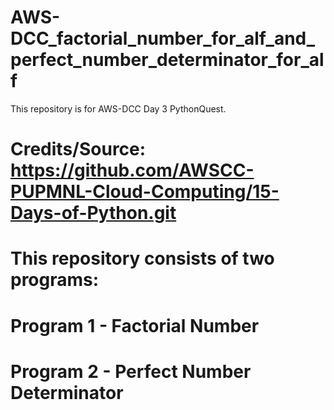 # AWS-DCC_factorial_number_for_alf_and_perfect_number_determinator_for_alf
This repository is for AWS-DCC Day 3 PythonQuest.
#
# Credits/Source: https://github.com/AWSCC-PUPMNL-Cloud-Computing/15-Days-of-Python.git
#
# This repository consists of two programs: 
# Program 1 - Factorial Number
# Program 2 - Perfect Number Determinator
